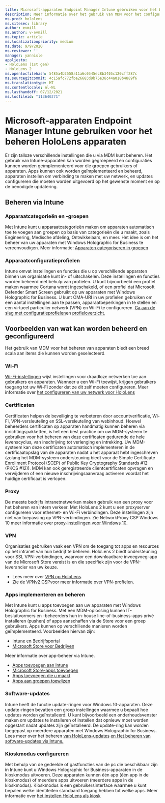 ```yaml
---
title: Microsoft-apparaten Endpoint Manager Intune gebruiken voor het beheren HoloLens apparaten
description: Meer informatie over het gebruik van MDM voor het configureren van CSP, beleid en het beheren van HoloLens mixed reality apparaten op schaal met Behulp van Intune.
ms.prod: hololens
ms.sitesec: library
author: evmill
ms.author: v-evmill
ms.topic: article
ms.localizationpriority: medium
ms.date: 9/9/2020
ms.reviewer: ''
manager: yannisle
appliesto:
- HoloLens (1st gen)
- HoloLens 2
ms.openlocfilehash: 5485a4b2558a11a6c0545ec8b3405c120cff287c
ms.sourcegitcommit: 4c15afc772fba26683d9b75e38c44a018b4889f6
ms.translationtype: MT
ms.contentlocale: nl-NL
ms.lasthandoff: 07/12/2021
ms.locfileid: "113640271"
---
```

# <a name="using-microsofts-endpoint-manager-intune-to-manage-hololens-devices"></a>Microsoft-apparaten Endpoint Manager Intune gebruiken voor het beheren HoloLens apparaten

Er zijn talloze verschillende instellingen die u via MDM kunt beheren. Het gebruik van Intune-apparaten kan worden gegroepeerd en configuraties kunnen worden geïmplementeerd voor die groepen gebruikers of apparaten. Apps kunnen ook worden geïmplementeerd en beheerd, apparaten instellen om verbinding te maken met uw netwerk, en updates configureren die moeten worden uitgevoerd op het gewenste moment en op de benodigde updatering. 

## <a name="how-to-manage-via-intune"></a>Beheren via Intune

### <a name="device-categories-and-groups"></a>Apparaatcategorieën en -groepen
Met Intune kunt u apparaatcategorieën maken om apparaten automatisch toe te voegen aan groepen op basis van categorieën die u maakt, zoals Engineering, Medische afdeling, Ontwikkelaars, en meer. Het idee is om het beheer van uw apparaten met Windows Holographic for Business te vereenvoudigen.
Meer informatie: [Apparaten categoriseren in groepen](/mem/intune/enrollment/device-group-mapping)

### <a name="device-configuration-profiles"></a>Apparaatconfiguratieprofielen
Intune omvat instellingen en functies die u op verschillende apparaten binnen uw organisatie kunt in- of uitschakelen. Deze instellingen en functies worden beheerd met behulp van profielen. U kunt bijvoorbeeld een profiel maken waarmee Cortana wordt ingeschakeld, of een profiel dat Microsoft Defender Smart Screen gebruikt op uw apparaten met Windows Holographic for Business.
U kunt OMA-URI in uw profielen gebruiken om een aantal instellingen aan te passen, apparaatbeperkingen in te stellen en een virtueel particulier netwerk (VPN) en Wi-Fi te configureren.
[Ga aan de slag met configuratieprofielen](/mem/intune/configuration/device-profiles)en [profieloverzicht.](/mem/intune/configuration/device-profile-create)

## <a name="examples-of-what-can-be-managed-and-configured"></a>Voorbeelden van wat kan worden beheerd en geconfigureerd

Het gebruik van MDM voor het beheren van apparaten biedt een breed scala aan items die kunnen worden geselecteerd. 

### <a name="wi-fi"></a>Wi-Fi
[Wi-Fi-instellingen](/mem/intune/configuration/wi-fi-settings-configure) wijst instellingen voor draadloze netwerken toe aan gebruikers en apparaten. Wanneer u een Wi-Fi toewijst, krijgen gebruikers toegang tot uw Wi-Fi zonder dat ze dit zelf moeten configureren.
Meer informatie over [het configureren van uw netwerk voor HoloLens](hololens-commercial-infrastructure.md)

### <a name="certificates"></a>Certificaten
Certificaten helpen de beveiliging te verbeteren door accountverificatie, Wi-Fi, VPN-versleuteling en SSL-versleuteling van webinhoud. Hoewel beheerders certificaten op apparaten handmatig kunnen beheren via inrichtingspakketten, is het een best practice om uw MDM-systeem te gebruiken voor het beheren van deze certificaten gedurende de hele levenscyclus, van inschrijving tot verlenging en intrekking. Uw MDM-systeem kan deze certificaten automatisch implementeren in de certificaatopslag van de apparaten nadat u het apparaat hebt ingeschreven (zolang het MDM-systeem ondersteuning biedt voor de Simple Certificate Enrollment Protocol (SCEP) of Public Key Cryptography Standards #12 (PKCS #12)). MDM kan ook geregistreerde clientcertificaten opvragen en verwijderen of een nieuwe inschrijvingsaanvraag activeren voordat het huidige certificaat is verlopen. 

### <a name="proxy"></a>Proxy
De meeste bedrijfs intranetnetwerken maken gebruik van een proxy voor het beheren van intern verkeer. Met HoloLens 2 kunt u een proxyserver configureren voor ethernet- en Wi-Fi verbindingen. Deze instellingen zijn niet van toepassing op VPN-verbindingen. Zie NetworkProxy CSP Windows 10 meer informatie over [proxy-instellingen voor Windows 10.](/windows/client-management/mdm/networkproxy-csp)

### <a name="vpn"></a>VPN
Organisaties gebruiken vaak een VPN om de toegang tot apps en resources op het intranet van hun bedrijf te beheren. HoloLens 2 biedt ondersteuning voor SSL VPN-verbindingen, waarvoor een downloadbare invoegvoeg-app van de Microsoft Store vereist is en die specifiek zijn voor de VPN-leverancier van uw keuze. 
- Lees meer over [VPN op HoloLens](hololens-network.md#vpn).
- Zie de [VPNv2 CSP](/windows/client-management/mdm/vpnv2-csp)voor meer informatie over VPN-profielen.

### <a name="deploy-and-manage-apps"></a>Apps implementeren en beheren
Met Intune kunt u apps toevoegen aan uw apparaten met Windows Holographic for Business. Met een MDM-oplossing kunnen IT-besluitvormers en -beheerders hun in-house line-of-business-apps privé installeren (pushen) of apps aanschaffen via de Store voor een groep gebruikers. Apps kunnen op verschillende manieren worden geïmplementeerd. Voorbeelden hiervan zijn:
-   [Intune en Bedrijfsportal]( app-deploy-intune.md)
-   [Microsoft Store voor Bedrijven]( app-deploy-store-business.md)

Meer informatie over app-beheer via Intune.
-   [Apps toevoegen aan Intune](/mem/intune/apps/apps-add)
-   [Microsoft Store-apps toevoegen](/mem/intune/apps/store-apps-windows)
-   [Apps toevoegen die u maakt](/mem/intune/apps/lob-apps-windows)
- [Apps aan groepen toewijzen](/mem/intune/apps/apps-deploy)

### <a name="software-updates"></a>Software-updates
Intune heeft de functie update-ringen voor Windows 10-apparaten. Deze update-ringen bevatten een groep instellingen waarmee u bepaalt hoe updates worden geïnstalleerd. U kunt bijvoorbeeld een onderhoudsvenster maken om updates te installeren of instellen dat opnieuw moet worden opgestart nadat updates zijn geïnstalleerd. De update-ring kan worden toegepast op meerdere apparaten met Windows Holographic for Business.
Lees meer over het beheren [van HoloLens-updates](hololens-updates.md) [en Het beheren van software-updates via Intune.](/mem/intune/protect/windows-update-for-business-configure)

### <a name="configure-kiosk-mode"></a>Kioskmodus configureren
Met behulp van de gedeelde of gastfuncties van de pc die beschikbaar zijn in Intune kunt u Windows Holographic for Business-apparaten in de kioskmodus uitvoeren. Deze apparaten kunnen één app (één app in de kioskmodus) of meerdere apps uitvoeren (meerdere apps in de kioskmodus). Kioskmodus is een gebruikersinterface waarmee u kunt bepalen welke identiteiten standaard toegang hebben tot welke apps.
Meer informatie over [het instellen HoloLens als kiosk]( hololens-kiosk.md)

